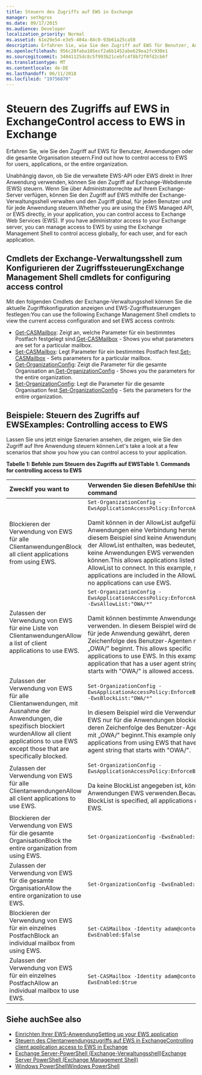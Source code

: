 ```yaml
---
title: Steuern des Zugriffs auf EWS in Exchange
manager: sethgros
ms.date: 09/17/2015
ms.audience: Developer
localization_priority: Normal
ms.assetid: 61e29e54-e3e5-404a-84c0-93b61a25ca58
description: Erfahren Sie, wie Sie den Zugriff auf EWS für Benutzer, Anwendungen oder die gesamte Organisation steuern.
ms.openlocfilehash: 956c28faba105ecf2a6b1452abe629ea2fc930e1
ms.sourcegitcommit: 34041125dc8c5f993b21cebfc4f8b72f0fd2cb6f
ms.translationtype: MT
ms.contentlocale: de-DE
ms.lasthandoff: 06/11/2018
ms.locfileid: "19756870"
---
```

# <a name="control-access-to-ews-in-exchange"></a><span data-ttu-id="b1b82-103">Steuern des Zugriffs auf EWS in Exchange</span><span class="sxs-lookup"><span data-stu-id="b1b82-103">Control access to EWS in Exchange</span></span>

<span data-ttu-id="b1b82-104">Erfahren Sie, wie Sie den Zugriff auf EWS für Benutzer, Anwendungen oder die gesamte Organisation steuern.</span><span class="sxs-lookup"><span data-stu-id="b1b82-104">Find out how to control access to EWS for users, applications, or the entire organization.</span></span>
  
<span data-ttu-id="b1b82-p101">Unabhängig davon, ob Sie die verwaltete EWS-API oder EWS direkt in Ihrer Anwendung verwenden, können Sie den Zugriff auf Exchange-Webdienste (EWS) steuern. Wenn Sie über Administratorrechte auf Ihrem Exchange-Server verfügen, können Sie den Zugriff auf EWS mithilfe der Exchange-Verwaltungsshell verwalten und den Zugriff global, für jeden Benutzer und für jede Anwendung steuern.</span><span class="sxs-lookup"><span data-stu-id="b1b82-p101">Whether you are using the EWS Managed API, or EWS directly, in your application, you can control access to Exchange Web Services (EWS). If you have administrator access to your Exchange server, you can manage access to EWS by using the Exchange Management Shell to control access globally, for each user, and for each application.</span></span>
  
## <a name="exchange-management-shell-cmdlets-for-configuring-access-control"></a><span data-ttu-id="b1b82-107">Cmdlets der Exchange-Verwaltungsshell zum Konfigurieren der Zugriffssteuerung</span><span class="sxs-lookup"><span data-stu-id="b1b82-107">Exchange Management Shell cmdlets for configuring access control</span></span>
<span data-ttu-id="b1b82-108"><a name="bk_Cmdlets"> </a></span><span class="sxs-lookup"><span data-stu-id="b1b82-108"></span></span>

<span data-ttu-id="b1b82-109">Mit den folgenden Cmdlets der Exchange-Verwaltungsshell können Sie die aktuelle Zugriffskonfiguration anzeigen und EWS-Zugriffssteuerungen festlegen:</span><span class="sxs-lookup"><span data-stu-id="b1b82-109">You can use the following Exchange Management Shell cmdlets to view the current access configuration and set EWS access controls:</span></span>
  
- <span data-ttu-id="b1b82-110">[Get-CASMailbox](http://technet.microsoft.com/en-us/library/bb124754.aspx): Zeigt an, welche Parameter für ein bestimmtes Postfach festgelegt sind.</span><span class="sxs-lookup"><span data-stu-id="b1b82-110">[Get-CASMailbox](http://technet.microsoft.com/en-us/library/bb124754.aspx) - Shows you what parameters are set for a particular mailbox.</span></span>   
- <span data-ttu-id="b1b82-111">[Set-CASMailbox](http://technet.microsoft.com/en-us/library/bb125264.aspx): Legt Parameter für ein bestimmtes Postfach fest.</span><span class="sxs-lookup"><span data-stu-id="b1b82-111">[Set-CASMailbox](http://technet.microsoft.com/en-us/library/bb125264.aspx) - Sets parameters for a particular mailbox.</span></span>    
- <span data-ttu-id="b1b82-112">[Get-OrganizationConfig](http://technet.microsoft.com/en-us/library/aa997571.aspx): Zeigt die Parameter für die gesamte Organisation an.</span><span class="sxs-lookup"><span data-stu-id="b1b82-112">[Get-OrganizationConfig](http://technet.microsoft.com/en-us/library/aa997571.aspx) - Shows you the parameters for the entire organization.</span></span>    
- <span data-ttu-id="b1b82-113">[Set-OrganizationConfig](http://technet.microsoft.com/en-us/library/aa997443.aspx): Legt die Parameter für die gesamte Organisation fest.</span><span class="sxs-lookup"><span data-stu-id="b1b82-113">[Set-OrganizationConfig](http://technet.microsoft.com/en-us/library/aa997443.aspx) - Sets the parameters for the entire organization.</span></span> 

<span data-ttu-id="b1b82-114"><a name="bk_Examples"> </a></span><span class="sxs-lookup"><span data-stu-id="b1b82-114"></span></span>

## <a name="examples-controlling-access-to-ews"></a><span data-ttu-id="b1b82-115">Beispiele: Steuern des Zugriffs auf EWS</span><span class="sxs-lookup"><span data-stu-id="b1b82-115">Examples: Controlling access to EWS</span></span>

<span data-ttu-id="b1b82-116">Lassen Sie uns jetzt einige Szenarien ansehen, die zeigen, wie Sie den Zugriff auf Ihre Anwendung steuern können.</span><span class="sxs-lookup"><span data-stu-id="b1b82-116">Let's take a look at a few scenarios that show you how you can control access to your application.</span></span>
  
<span data-ttu-id="b1b82-117">**Tabelle 1: Befehle zum Steuern des Zugriffs auf EWS**</span><span class="sxs-lookup"><span data-stu-id="b1b82-117">**Table 1. Commands for controlling access to EWS**</span></span>

|<span data-ttu-id="b1b82-118">Zweck</span><span class="sxs-lookup"><span data-stu-id="b1b82-118">If you want to</span></span> |<span data-ttu-id="b1b82-119">Verwenden Sie diesen Befehl</span><span class="sxs-lookup"><span data-stu-id="b1b82-119">Use this command</span></span>|
|:-----|:-----|
|<span data-ttu-id="b1b82-120">Blockieren der Verwendung von EWS für alle Clientanwendungen</span><span class="sxs-lookup"><span data-stu-id="b1b82-120">Block all client applications from using EWS.</span></span> | `Set-OrganizationConfig -EwsApplicationAccessPolicy:EnforceAllowList`<br/><br/><span data-ttu-id="b1b82-p102">Damit können in der AllowList aufgeführte Anwendungen eine Verbindung herstellen. In diesem Beispiel sind keine Anwendungen in der AllowList enthalten, was bedeutet, dass keine Anwendungen EWS verwenden können.</span><span class="sxs-lookup"><span data-stu-id="b1b82-p102">This allows applications listed in the AllowList to connect. In this example, no applications are included in the AllowList, so no applications can use EWS.</span></span> |
|<span data-ttu-id="b1b82-123">Zulassen der Verwendung von EWS für eine Liste von Clientanwendungen</span><span class="sxs-lookup"><span data-stu-id="b1b82-123">Allow a list of client applications to use EWS.</span></span> | `Set-OrganizationConfig -EwsApplicationAccessPolicy:EnforceAllowList -EwsAllowList:"OWA/*"`<br/><br/><span data-ttu-id="b1b82-p103">Damit können bestimmte Anwendungen EWS verwenden. In diesem Beispiel wird der Zugriff für jede Anwendung gewährt, deren Zeichenfolge des Benutzer-Agenten mit „OWA/" beginnt.  </span><span class="sxs-lookup"><span data-stu-id="b1b82-p103">This allows specific applications to use EWS. In this example, any application that has a user agent string that starts with "OWA/" is allowed access.</span></span> |
|<span data-ttu-id="b1b82-126">Zulassen der Verwendung von EWS für alle Clientanwendungen, mit Ausnahme der Anwendungen, die spezifisch blockiert wurden</span><span class="sxs-lookup"><span data-stu-id="b1b82-126">Allow all client applications to use EWS except those that are specifically blocked.</span></span> | `Set-OrganizationConfig -EwsApplicationAccessPolicy:EnforceBlockList -EwsBlockList:"OWA/*"`<br/> <br/><span data-ttu-id="b1b82-127">In diesem Beispiel wird die Verwendung von EWS nur für die Anwendungen blockiert, deren Zeichenfolge des Benutzer-Agenten mit „OWA/" beginnt.</span><span class="sxs-lookup"><span data-stu-id="b1b82-127">This example only blocks applications from using EWS that have a user agent string that starts with "OWA/".</span></span> |
|<span data-ttu-id="b1b82-128">Zulassen der Verwendung von EWS für alle Clientanwendungen</span><span class="sxs-lookup"><span data-stu-id="b1b82-128">Allow all client applications to use EWS.</span></span> | `Set-OrganizationConfig -EwsApplicationAccessPolicy:EnforceBlockList` <br/><br/> <span data-ttu-id="b1b82-129">Da keine BlockList angegeben ist, können alle Anwendungen EWS verwenden.</span><span class="sxs-lookup"><span data-stu-id="b1b82-129">Because no BlockList is specified, all applications can use EWS.</span></span> |
|<span data-ttu-id="b1b82-130">Blockieren der Verwendung von EWS für die gesamte Organisation</span><span class="sxs-lookup"><span data-stu-id="b1b82-130">Block the entire organization from using EWS.</span></span> | `Set-OrganizationConfig -EwsEnabled:$false` |
|<span data-ttu-id="b1b82-131">Zulassen der Verwendung von EWS für die gesamte Organisation</span><span class="sxs-lookup"><span data-stu-id="b1b82-131">Allow the entire organization to use EWS.</span></span> | `Set-OrganizationConfig -EwsEnabled:$true`|
|<span data-ttu-id="b1b82-132">Blockieren der Verwendung von EWS für ein einzelnes Postfach</span><span class="sxs-lookup"><span data-stu-id="b1b82-132">Block an individual mailbox from using EWS.</span></span> | `Set-CASMailbox -Identity adam@contoso.com -EwsEnabled:$false`|
|<span data-ttu-id="b1b82-133">Zulassen der Verwendung von EWS für ein einzelnes Postfach</span><span class="sxs-lookup"><span data-stu-id="b1b82-133">Allow an individual mailbox to use EWS.</span></span> | `Set-CASMailbox -Identity adam@contoso.com -EwsEnabled:$true`|
   
## <a name="see-also"></a><span data-ttu-id="b1b82-134">Siehe auch</span><span class="sxs-lookup"><span data-stu-id="b1b82-134">See also</span></span>

- [<span data-ttu-id="b1b82-135">Einrichten Ihrer EWS-Anwendung</span><span class="sxs-lookup"><span data-stu-id="b1b82-135">Setting up your EWS application</span></span>](setting-up-your-ews-application.md)    
- [<span data-ttu-id="b1b82-136">Steuern des Clientanwendungszugriffs auf EWS in Exchange</span><span class="sxs-lookup"><span data-stu-id="b1b82-136">Controlling client application access to EWS in Exchange</span></span>](controlling-client-application-access-to-ews-in-exchange.md)   
- [<span data-ttu-id="b1b82-137">Exchange Server-PowerShell (Exchange-Verwaltungsshell)</span><span class="sxs-lookup"><span data-stu-id="b1b82-137">Exchange Server PowerShell (Exchange Management Shell)</span></span>](https://docs.microsoft.com/en-us/powershell/exchange/exchange-server/exchange-management-shell?view=exchange-ps) 
- [<span data-ttu-id="b1b82-138">Windows PowerShell</span><span class="sxs-lookup"><span data-stu-id="b1b82-138">Windows PowerShell</span></span>](http://msdn.microsoft.com/en-us/library/dd835506%28v=vs.85%29.aspx)
    

